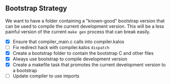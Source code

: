 ## Bootstrap Strategy

We want to have a folder containing a "known-good" bootstrap version that can be used to compile the current development
version. This will be a less painful version of the current `make gen` process that can break easily.

 - [X] Ensure that compiler_main.c calls into compiler.kalos
 - [ ] Fix redirect hack with compiler.kalos `dispatch`
 - [X] Create a bootstrap folder to contain the bootstrap C and other files
 - [X] Always use bootstrap to compile development version
 - [X] Create a makefile task that promotes the current development version to a bootstrap
 - [ ] Update compiler to use imports
